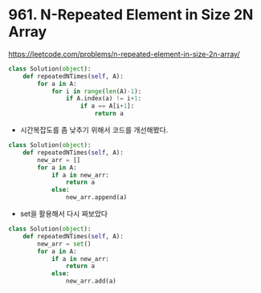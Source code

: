 # 961. N-Repeated Element in Size 2N Array
https://leetcode.com/problems/n-repeated-element-in-size-2n-array/

```PYTHON
class Solution(object):
    def repeatedNTimes(self, A):
        for a in A:
            for i in range(len(A)-1):
                if A.index(a) != i+1:
                    if a == A[i+1]:
                        return a
```

- 시간복잡도를 좀 낮추기 위해서 코드를 개선해봤다.
```PYTHON
class Solution(object):
    def repeatedNTimes(self, A):
        new_arr = []
        for a in A:
            if a in new_arr:
                return a
            else:
                new_arr.append(a)
```

- set을 활용해서 다시 짜보았다
```PYTHON
class Solution(object):
    def repeatedNTimes(self, A):
        new_arr = set()
        for a in A:
            if a in new_arr:
                return a
            else:
                new_arr.add(a)
```
